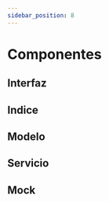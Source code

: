 ```yaml
---
sidebar_position: 8
---
```


# Componentes

## Interfaz

## Indice

## Modelo

## Servicio

## Mock
